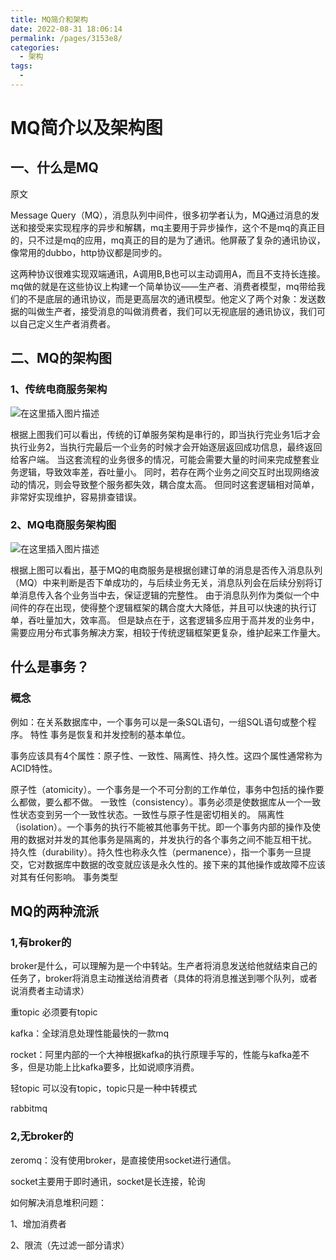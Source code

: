 ```yaml
---
title: MQ简介和架构
date: 2022-08-31 18:06:14
permalink: /pages/3153e8/
categories:
  - 架构
tags:
  - 
---
```

# MQ简介以及架构图

## 一、什么是MQ

原文

Message Query（MQ），消息队列中间件，很多初学者认为，MQ通过消息的发送和接受来实现程序的异步和解耦，mq主要用于异步操作，这个不是mq的真正目的，只不过是mq的应用，mq真正的目的是为了通讯。他屏蔽了复杂的通讯协议，像常用的dubbo，http协议都是同步的。

这两种协议很难实现双端通讯，A调用B,B也可以主动调用A，而且不支持长连接。mq做的就是在这些协议上构建一个简单协议——生产者、消费者模型，mq带给我们的不是底层的通讯协议，而是更高层次的通讯模型。他定义了两个对象：发送数据的叫做生产者，接受消息的叫做消费者，我们可以无视底层的通讯协议，我们可以自己定义生产者消费者。

## 二、MQ的架构图

### 1、传统电商服务架构

![在这里插入图片描述](https://img-blog.csdnimg.cn/f776cf15645e497a896f21a73a1ea7bc.png?x-oss-process=image/watermark,type_d3F5LXplbmhlaQ,shadow_50,text_Q1NETiBAU3RlcmJlbkExOA==,size_20,color_FFFFFF,t_70,g_se,x_16)

根据上图我们可以看出，传统的订单服务架构是串行的，即当执行完业务1后才会执行业务2，当执行完最后一个业务的时候才会开始逐层返回成功信息，最终返回给客户端。
当这套流程的业务很多的情况，可能会需要大量的时间来完成整套业务逻辑，导致效率差，吞吐量小。
同时，若存在两个业务之间交互时出现网络波动的情况，则会导致整个服务都失效，耦合度太高。
但同时这套逻辑相对简单，非常好实现维护，容易排查错误。

### 2、MQ电商服务架构图

![在这里插入图片描述](https://img-blog.csdnimg.cn/953d8c279f914c7599084384338a281a.png?x-oss-process=image/watermark,type_d3F5LXplbmhlaQ,shadow_50,text_Q1NETiBAU3RlcmJlbkExOA==,size_20,color_FFFFFF,t_70,g_se,x_16)

根据上图可以看出，基于MQ的电商服务是根据创建订单的消息是否传入消息队列（MQ）中来判断是否下单成功的，与后续业务无关，消息队列会在后续分别将订单消息传入各个业务当中去，保证逻辑的完整性。
由于消息队列作为类似一个中间件的存在出现，使得整个逻辑框架的耦合度大大降低，并且可以快速的执行订单，吞吐量加大，效率高。
但是缺点在于，这套逻辑多应用于高并发的业务中，需要应用分布式事务解决方案，相较于传统逻辑框架更复杂，维护起来工作量大。

## 什么是事务？

### 概念

例如：在关系数据库中，一个事务可以是一条SQL语句，一组SQL语句或整个程序。
特性
事务是恢复和并发控制的基本单位。

事务应该具有4个属性：原子性、一致性、隔离性、持久性。这四个属性通常称为ACID特性。

原子性（atomicity）。一个事务是一个不可分割的工作单位，事务中包括的操作要么都做，要么都不做。
一致性（consistency）。事务必须是使数据库从一个一致性状态变到另一个一致性状态。一致性与原子性是密切相关的。
隔离性（isolation）。一个事务的执行不能被其他事务干扰。即一个事务内部的操作及使用的数据对并发的其他事务是隔离的，并发执行的各个事务之间不能互相干扰。
持久性（durability）。持久性也称永久性（permanence），指一个事务一旦提交，它对数据库中数据的改变就应该是永久性的。接下来的其他操作或故障不应该对其有任何影响。
事务类型

## MQ的两种流派

### 1,有broker的

broker是什么，可以理解为是一个中转站。生产者将消息发送给他就结束自己的任务了，broker将消息主动推送给消费者（具体的将消息推送到哪个队列，或者说消费者主动请求）

重topic
必须要有topic

kafka：全球消息处理性能最快的一款mq

rocket：阿里内部的一个大神根据kafka的执行原理手写的，性能与kafka差不多，但是功能上比kafka要多，比如说顺序消费。

轻topic
可以没有topic，topic只是一种中转模式

rabbitmq

### 2,无broker的

zeromq：没有使用broker，是直接使用socket进行通信。

socket主要用于即时通讯，socket是长连接，轮询

如何解决消息堆积问题：

1、增加消费者

2、限流（先过滤一部分请求）